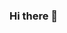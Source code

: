 ### Hi there 👋

<!--
**weddr/weddr** is a ✨ _special_ ✨ repository because its `README.md` (this file) appears on your GitHub profile.

Here are some ideas to get you started:

- 🔭 I’m currently working on -> C#,PHP,MYSQL,DARTLANG,MSSQL,FIREBASE
